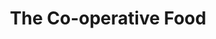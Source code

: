 ---
title: "The Co-operative Food"
url: /derby/the-co-operative-food-crayford-road/
shop: supermarket
---
